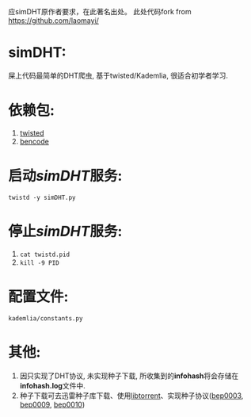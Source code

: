 ﻿应simDHT原作者要求，在此著名出处。
此处代码fork from https://github.com/laomayi/


simDHT:
======
屎上代码最简单的DHT爬虫, 基于twisted/Kademlia, 很适合初学者学习.


依赖包:
======
1. [twisted](https://pypi.python.org/pypi/Twisted/13.2.0)
2. [bencode](https://pypi.python.org/pypi/bencode/1.0)


启动*simDHT*服务:
================
`twistd -y simDHT.py`


停止*simDHT*服务:
================
1. `cat twistd.pid`
2. `kill -9 PID`


配置文件:
========
`kademlia/constants.py`


其他:
====
1. 因只实现了DHT协议, 未实现种子下载, 所收集到的**infohash**将会存储在**infohash.log**文件中.
2. 种子下载可去迅雷种子库下载、使用[libtorrent](http://libtorrent.org)、实现种子协议([bep0003](http://www.bittorrent.org/beps/bep_0003.html), [bep0009](http://www.bittorrent.org/beps/bep_0009.html), [bep0010](http://www.bittorrent.org/beps/bep_0010.html))